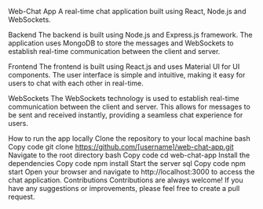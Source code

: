 Web-Chat App
A real-time chat application built using React, Node.js and WebSockets.

Backend
The backend is built using Node.js and Express.js framework. The application uses MongoDB to store the messages and WebSockets to establish real-time communication between the client and server.

Frontend
The frontend is built using React.js and uses Material UI for UI components. The user interface is simple and intuitive, making it easy for users to chat with each other in real-time.

WebSockets
The WebSockets technology is used to establish real-time communication between the client and server. This allows for messages to be sent and received instantly, providing a seamless chat experience for users.

How to run the app locally
Clone the repository to your local machine
bash
Copy code
git clone https://github.com/[username]/web-chat-app.git
Navigate to the root directory
bash
Copy code
cd web-chat-app
Install the dependencies
Copy code
npm install
Start the server
sql
Copy code
npm start
Open your browser and navigate to http://localhost:3000 to access the chat application.
Contributions
Contributions are always welcome! If you have any suggestions or improvements, please feel free to create a pull request.
